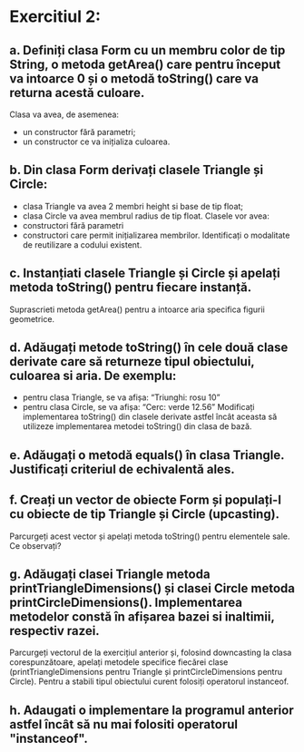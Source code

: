 # Exercitiul 2:

## a. Definiți clasa Form cu un membru color de tip String, o metoda getArea() care pentru început va intoarce 0 și o metodă toString() care va returna acestă culoare.
Clasa va avea, de asemenea:
- un constructor fără parametri;
- un constructor ce va inițializa culoarea.

## b. Din clasa Form derivați clasele Triangle și Circle:
- clasa Triangle va avea 2 membri height si base de tip float;
- clasa Circle va avea membrul radius de tip float.
Clasele vor avea:
- constructori fără parametri
- constructori care permit inițializarea membrilor. Identificați o modalitate de reutilizare a codului existent.

## c. Instanțiati clasele Triangle și Circle și apelați metoda toString() pentru fiecare instanță.
Suprascrieti metoda getArea() pentru a intoarce aria specifica figurii geometrice.

## d. Adăugați metode toString() în cele două clase derivate care să returneze tipul obiectului, culoarea si aria. De exemplu:
- pentru clasa Triangle, se va afișa: “Triunghi: rosu 10”
- pentru clasa Circle, se va afișa: “Cerc: verde 12.56”
Modificați implementarea toString() din clasele derivate astfel încât aceasta să utilizeze implementarea metodei toString() din clasa de bază.

## e. Adăugați o metodă equals() în clasa Triangle. Justificați criteriul de echivalentă ales.

## f. Creați un vector de obiecte Form și populați-l cu obiecte de tip Triangle și Circle (upcasting).
Parcurgeți acest vector și apelați metoda toString() pentru elementele sale. Ce observați?

## g. Adăugați clasei Triangle metoda printTriangleDimensions() și clasei Circle metoda printCircleDimensions(). Implementarea metodelor constă în afișarea bazei si inaltimii, respectiv razei.
Parcurgeți vectorul de la exercițiul anterior și, folosind downcasting la clasa corespunzătoare, apelați metodele specifice fiecărei clase (printTriangleDimensions pentru Triangle și printCircleDimensions pentru Circle).
Pentru a stabili tipul obiectului curent folosiți operatorul instanceof.

## h. Adaugati o implementare la programul anterior astfel încât să nu mai folositi operatorul "instanceof".
